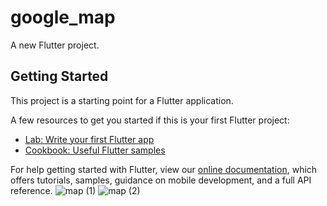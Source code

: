 # google_map

A new Flutter project.

## Getting Started

This project is a starting point for a Flutter application.

A few resources to get you started if this is your first Flutter project:

- [Lab: Write your first Flutter app](https://flutter.dev/docs/get-started/codelab)
- [Cookbook: Useful Flutter samples](https://flutter.dev/docs/cookbook)

For help getting started with Flutter, view our
[online documentation](https://flutter.dev/docs), which offers tutorials,
samples, guidance on mobile development, and a full API reference.
![map (1)](https://user-images.githubusercontent.com/78713789/163169478-db4bdcb2-394b-4e9a-87e9-78453a7c2df8.jpg)
![map (2)](https://user-images.githubusercontent.com/78713789/163169488-fda636bc-3dec-449b-a2a5-cdc120e7b8c5.jpg)
